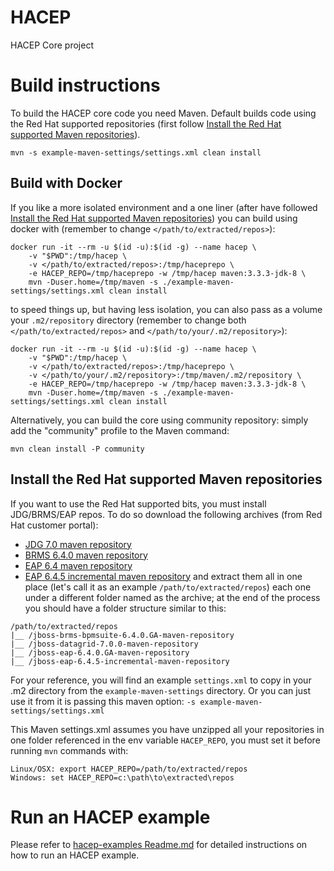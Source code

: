 HACEP
=====

HACEP Core project

Build instructions
==================

To build the HACEP core code you need Maven. Default builds code using the Red Hat supported repositories (first follow [Install the Red Hat supported Maven repositories](#install-the-red-hat-supported-maven-repositories)). 

```shell
mvn -s example-maven-settings/settings.xml clean install
```

Build with Docker
-----------------
If you like a more isolated environment and a one liner (after have followed [Install the Red Hat supported Maven repositories](#install-the-red-hat-supported-maven-repositories)) you can build using docker with (remember to change `</path/to/extracted/repos>`):
 
```shell
docker run -it --rm -u $(id -u):$(id -g) --name hacep \
    -v "$PWD":/tmp/hacep \
    -v </path/to/extracted/repos>:/tmp/haceprepo \
    -e HACEP_REPO=/tmp/haceprepo -w /tmp/hacep maven:3.3.3-jdk-8 \
    mvn -Duser.home=/tmp/maven -s ./example-maven-settings/settings.xml clean install
```

to speed things up, but having less isolation, you can also pass as a volume your `.m2/repository` directory (remember to change both `</path/to/extracted/repos>` and `</path/to/your/.m2/repository>`):

```shell
docker run -it --rm -u $(id -u):$(id -g) --name hacep \
    -v "$PWD":/tmp/hacep \
    -v </path/to/extracted/repos>:/tmp/haceprepo \
    -v </path/to/your/.m2/repository>:/tmp/maven/.m2/repository \
    -e HACEP_REPO=/tmp/haceprepo -w /tmp/hacep maven:3.3.3-jdk-8 \
    mvn -Duser.home=/tmp/maven -s ./example-maven-settings/settings.xml clean install
```

Alternatively, you can build the core using community repository: simply add the "community" profile to the Maven command:

```shell
mvn clean install -P community
```

Install the Red Hat supported Maven repositories
------------------------------------------------

If you want to use the Red Hat supported bits, you must install JDG/BRMS/EAP repos. To do so download the following archives (from Red Hat customer portal):
* [JDG 7.0 maven repository](https://access.redhat.com/jbossnetwork/restricted/softwareDownload.html?softwareId=45411&product=data.grid)
* [BRMS 6.4.0 maven repository](https://access.redhat.com/jbossnetwork/restricted/softwareDownload.html?softwareId=48311&product=brms)
* [EAP 6.4 maven repository](https://access.redhat.com/jbossnetwork/restricted/softwareDownload.html?softwareId=37363&product=appplatform)
* [EAP 6.4.5 incremental maven repository](https://access.redhat.com/jbossnetwork/restricted/softwareDownload.html?softwareId=40881&product=appplatform)
and extract them all in one place (let's call it as an example `/path/to/extracted/repos`) each one under a different folder named as the archive; at the end of the process you should have a folder structure similar to this:
```shell
/path/to/extracted/repos
|__ /jboss-brms-bpmsuite-6.4.0.GA-maven-repository
|__ /jboss-datagrid-7.0.0-maven-repository
|__ /jboss-eap-6.4.0.GA-maven-repository
|__ /jboss-eap-6.4.5-incremental-maven-repository
```

For your reference, you will find an example `settings.xml` to copy in your .m2 directory from the `example-maven-settings` directory.
Or you can just use it from it is passing this maven option: `-s example-maven-settings/settings.xml`

This Maven settings.xml assumes you have unzipped all your repositories in one folder referenced in the env variable `HACEP_REPO`, you must set it before running `mvn` commands with:
```shell
Linux/OSX: export HACEP_REPO=/path/to/extracted/repos
Windows: set HACEP_REPO=c:\path\to\extracted\repos
```

Run an HACEP example
====================

Please refer to [hacep-examples Readme.md](hacep-examples/README.md) for detailed instructions on how to run an HACEP example.
